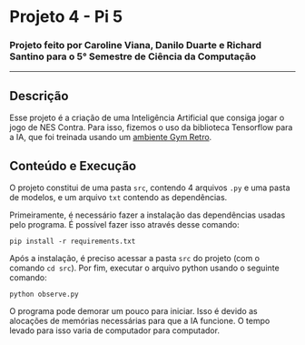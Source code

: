 # Projeto 4 - Pi 5
### Projeto feito por Caroline Viana, Danilo Duarte e Richard Santino para o 5° Semestre de Ciência da Computação

---

## Descrição

Esse projeto é a criação de uma Inteligência Artificial que consiga jogar o jogo de NES Contra. Para isso, fizemos o uso da biblioteca Tensorflow para a IA, que foi treinada usando um [ambiente Gym Retro](https://pypi.org/project/gym-contra/).

## Conteúdo e Execução

O projeto constitui de uma pasta `src`, contendo 4 arquivos `.py` e uma pasta de modelos, e um arquivo `txt` contendo as dependências.

Primeiramente, é necessário fazer a instalação das dependências usadas pelo programa. É possível fazer isso através desse comando:

```shell
pip install -r requirements.txt
```

Após a instalação, é preciso acessar a pasta `src` do projeto (com o comando `cd src`). Por fim, executar o arquivo python usando o seguinte comando:

```shell
python observe.py
```
O programa pode demorar um pouco para iniciar. Isso é devido as alocações de memórias necessárias para que a IA funcione. O tempo levado para isso varia de computador para computador.
